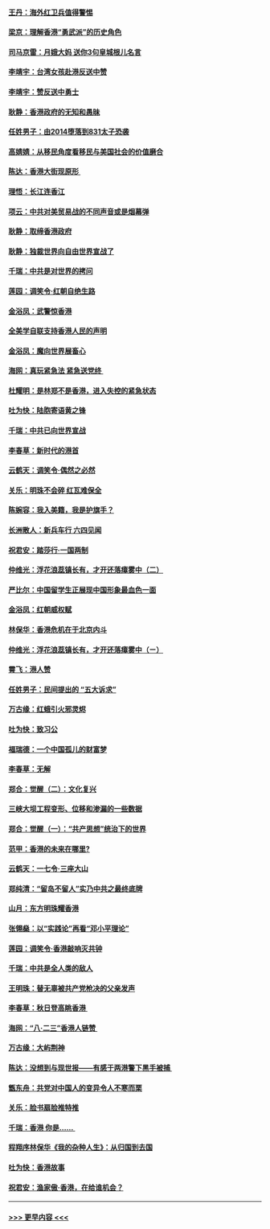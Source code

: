 #### [王丹：海外红卫兵值得警惕](../pages/nsc993/n11498138.md?t=09041455) 
#### [梁京：理解香港“勇武派”的历史角色](../pages/nsc993/n11498006.md?t=09041455) 
#### [司马京雷：月娥大妈  送你3句皇城根儿名言](../pages/nsc993/n11497885.md?t=09041455) 
#### [李靖宇：台湾女孩赴港反送中赞](../pages/nsc993/n11497721.md?t=09041455) 
#### [李靖宇：赞反送中勇士](../pages/nsc993/n11497452.md?t=09041455) 
#### [耿静：香港政府的无知和愚昧](../pages/nsc993/n11494238.md?t=09041455) 
#### [任姓男子：由2014堕落到831太子恐袭](../pages/nsc993/n11496683.md?t=09041455) 
#### [高婧婧：从移民角度看移民与美国社会的价值磨合](../pages/nsc993/n11495757.md?t=09041455) 
#### [陈达：香港大街现原形 ](../pages/nsc993/n11495441.md?t=09041455) 
#### [理悟：长江连香江](../pages/nsc993/n11495377.md?t=09041455) 
#### [项云：中共对美贸易战的不同声音或是烟幕弹](../pages/nsc993/n11494929.md?t=09041455) 
#### [耿静：取缔香港政府](../pages/nsc993/n11494218.md?t=09041455) 
#### [耿静：独裁世界向自由世界宣战了](../pages/nsc993/n11494190.md?t=09041455) 
#### [千瑞：中共是对世界的拷问](../pages/nsc993/n11493021.md?t=09041455) 
#### [莲园：调笑令‧红朝自绝生路](../pages/nsc993/n11493011.md?t=09041455) 
#### [金浴凤：武警惊香港](../pages/nsc993/n11492994.md?t=09041455) 
#### [全美学自联支持香港人民的声明](../pages/nsc993/n11492630.md?t=09041455) 
#### [金浴凤：魔向世界展畜心](../pages/nsc993/n11492599.md?t=09041455) 
#### [海网：真玩紧急法 紧急送党终 ](../pages/nsc993/n11492535.md?t=09041455) 
#### [杜耀明：是林郑不是香港，进入失控的紧急状态](../pages/nsc993/n11491420.md?t=09041455) 
#### [吐为快：陆胞寄语黄之锋](../pages/nsc993/n11491117.md?t=09041455) 
#### [千瑞：中共已向世界宣战](../pages/nsc993/n11490123.md?t=09041455) 
#### [李春草：新时代的港首](../pages/nsc993/n11489864.md?t=09041455) 
#### [云鹤天：调笑令·偶然之必然](../pages/nsc993/n11489701.md?t=09041455) 
#### [关乐：明珠不会碎 红瓦难保全](../pages/nsc993/n11489647.md?t=09041455) 
#### [陈婉容：我入美籍，我是护旗手？](../pages/nsc993/n11487908.md?t=09041455) 
#### [长洲散人：新兵车行 六四见闻](../pages/nsc993/n11487729.md?t=09041455) 
#### [祝君安：踏莎行‧一国两制](../pages/nsc993/n11487699.md?t=09041455) 
#### [仲维光：浮花浪蕊镇长有，才开还落瘴雾中（二）](../pages/nsc993/n11483286.md?t=09041455) 
#### [严比尔：中国留学生正展现中国形象最血色一面](../pages/nsc993/n11485145.md?t=09041455) 
#### [金浴凤：红朝威权赋](../pages/nsc993/n11485191.md?t=09041455) 
#### [林保华：香港危机在于北京内斗](../pages/nsc993/n11484593.md?t=09041455) 
#### [仲维光：浮花浪蕊镇长有，才开还落瘴雾中（ㄧ）](../pages/nsc993/n11483259.md?t=09041455) 
#### [霄飞：港人赞](../pages/nsc993/n11482957.md?t=09041455) 
#### [任姓男子：民间提出的 “五大诉求”](../pages/nsc993/n11482897.md?t=09041455) 
#### [万古缘：红蛾引火邪灵烬](../pages/nsc993/n11482886.md?t=09041455) 
#### [吐为快：致习公](../pages/nsc993/n11482867.md?t=09041455) 
#### [福瑞德：一个中国孤儿的财富梦](../pages/nsc993/n11482817.md?t=09041455) 
#### [李春草：无解](../pages/nsc993/n11482791.md?t=09041455) 
#### [郑合：觉醒（二）：文化复兴](../pages/nsc993/n11478025.md?t=09041455) 
#### [三峡大坝工程变形、位移和渗漏的一些数据](../pages/nsc993/n11478232.md?t=09041455) 
#### [郑合：觉醒（一）：“共产思想”统治下的世界](../pages/nsc993/n11477663.md?t=09041455) 
#### [范甲：香港的未来在哪里?](../pages/nsc993/n11477249.md?t=09041455) 
#### [云鹤天：一七令·三座大山](../pages/nsc993/n11477192.md?t=09041455) 
#### [郑纯清：“留岛不留人”实乃中共之最终底牌](../pages/nsc993/n11476160.md?t=09041455) 
#### [山月：东方明珠耀香港](../pages/nsc993/n11476077.md?t=09041455) 
#### [张翎燊：以“实践论”再看“邓小平理论”](../pages/nsc993/n11475733.md?t=09041455) 
#### [莲园：调笑令‧香港敲响灭共钟](../pages/nsc993/n11475723.md?t=09041455) 
#### [千瑞：中共是全人类的敌人](../pages/nsc993/n11475329.md?t=09041455) 
#### [王明珠：替无辜被共产党枪决的父亲发声](../pages/nsc993/n11474570.md?t=09041455) 
#### [李春草：秋日登高眺香港 ](../pages/nsc993/n11474491.md?t=09041455) 
#### [海网：“八·二三”香港人链赞 ](../pages/nsc993/n11474538.md?t=09041455) 
#### [万古缘：大屿荆神](../pages/nsc993/n11474401.md?t=09041455) 
#### [陈达：没想到与现世报——有感于两港警下黑手被捕 ](../pages/nsc993/n11472557.md?t=09041455) 
#### [甑东舟：共党对中国人的变异令人不寒而栗](../pages/nsc993/n11472496.md?t=09041455) 
#### [关乐：脸书扇脸推特推](../pages/nsc993/n11472488.md?t=09041455) 
#### [千瑞：香港  你是…… ](../pages/nsc993/n11472459.md?t=09041455) 
#### [程翔序林保华《我的杂种人生》：从归国到去国](../pages/nsc993/n11472369.md?t=09041455) 
#### [吐为快：香港故事](../pages/nsc993/n11471931.md?t=09041455) 
#### [祝君安：渔家傲‧香港，在给谁机会？](../pages/nsc993/n11469718.md?t=09041455) 

----
#### [ >>> 更早内容 <<< ](../indexes/nsc993-earlier.md)
